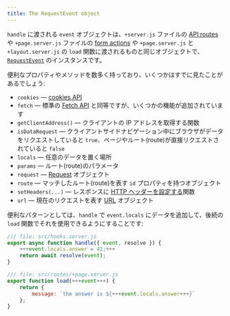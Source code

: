 ```yaml
---
title: The RequestEvent object
---
```


`handle` に渡される `event` オブジェクトは、`+server.js` ファイルの [API routes](get-handlers) や `+page.server.js` ファイルの [form actions](the-form-element) や `+page.server.js` と `+layout.server.js` の `load` 関数に渡されるものと同じオブジェクトで、[`RequestEvent`](https://kit.svelte.jp/docs/types#public-types-requestevent) のインスタンスです。

便利なプロパティやメソッドを数多く持っており、いくつかはすでに見たことがあるでしょう:

* `cookies` — [cookies API](cookies)
* `fetch` — 標準の [Fetch API](https://developer.mozilla.org/ja/docs/Web/API/Fetch_API) と同等ですが、いくつかの機能が追加されています
* `getClientAddress()` — クライアントの IP アドレスを取得する関数
* `isDataRequest` — クライアントサイドナビゲーション中にブラウザがデータをリクエストしていると `true`、ページやルート(route)が直接リクエストされていると `false`
* `locals` — 任意のデータを置く場所
* `params` — ルート(route)のパラメータ
* `request` — [Request](https://developer.mozilla.org/ja/docs/Web/API/Request) オブジェクト
* `route` — マッチしたルート(route)を表す `id` プロパティを持つオブジェクト
* `setHeaders(...)` — レスポンスに [HTTP ヘッダーを設定する](headers)関数
* `url` — 現在のリクエストを表す [URL](https://developer.mozilla.org/ja/docs/Web/API/URL) オブジェクト

便利なパターンとしては、`handle` で `event.locals` にデータを追加して、後続の `load` 関数でそれを使用できるようにすることです:

```js
/// file: src/hooks.server.js
export async function handle({ event, resolve }) {
	+++event.locals.answer = 42;+++
	return await resolve(event);
}
```

```js
/// file: src/routes/+page.server.js
export function load(+++event+++) {
	return {
		message: `the answer is ${+++event.locals.answer+++}`
	};
}
```


